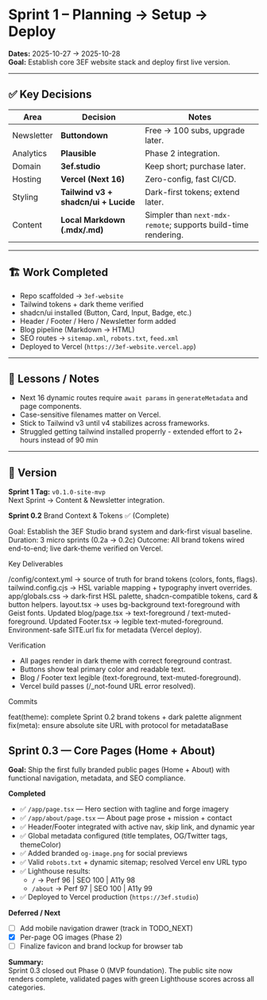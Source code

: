 # Sprint 1 – Planning → Setup → Deploy
**Dates:** 2025-10-27 → 2025-10-28  
**Goal:** Establish core 3EF website stack and deploy first live version.

---

## ✅ Key Decisions
| Area | Decision | Notes |
|------|-----------|-------|
| Newsletter | **Buttondown** | Free → 100 subs, upgrade later. |
| Analytics | **Plausible** | Phase 2 integration. |
| Domain | **3ef.studio** | Keep short; purchase later. |
| Hosting | **Vercel (Next 16)** | Zero-config, fast CI/CD. |
| Styling | **Tailwind v3 + shadcn/ui + Lucide** | Dark-first tokens; extend later. |
| Content | **Local Markdown (.mdx/.md)** | Simpler than `next-mdx-remote`; supports build-time rendering. |

---

## 🏗️ Work Completed
- Repo scaffolded → `3ef-website`  
- Tailwind tokens + dark theme verified  
- shadcn/ui installed (Button, Card, Input, Badge, etc.)  
- Header / Footer / Hero / Newsletter form added  
- Blog pipeline (Markdown → HTML)  
- SEO routes → `sitemap.xml`, `robots.txt`, `feed.xml`  
- Deployed to Vercel (`https://3ef-website.vercel.app`)

---

## 🧩 Lessons / Notes
- Next 16 dynamic routes require `await params` in `generateMetadata` and page components.  
- Case-sensitive filenames matter on Vercel.  
- Stick to Tailwind v3 until v4 stabilizes across frameworks. 
- Struggled getting tailwind installed properrly - extended effort to 2+ hours instead of 90 min 

---

## 🔖 Version
**Sprint 1 Tag:** `v0.1.0-site-mvp`  
Next Sprint → Content & Newsletter integration.

**Sprint 0.2**  Brand Context & Tokens ✅ (Complete)

Goal: Establish the 3EF Studio brand system and dark-first visual baseline.
Duration: 3 micro sprints (0.2a → 0.2c)
Outcome: All brand tokens wired end-to-end; live dark-theme verified on Vercel.

Key Deliverables

/config/context.yml → source of truth for brand tokens (colors, fonts, flags).
tailwind.config.cjs → HSL variable mapping + typography invert overrides.
app/globals.css → dark-first HSL palette, shadcn-compatible tokens, card & button helpers.
layout.tsx → uses bg-background text-foreground with Geist fonts.
Updated blog/page.tsx → text-foreground / text-muted-foreground.
Updated Footer.tsx → legible text-muted-foreground.
Environment-safe SITE.url fix for metadata (Vercel deploy).

Verification
- All pages render in dark theme with correct foreground contrast.
- Buttons show teal primary color and readable text.
- Blog / Footer text legible (text-foreground, text-muted-foreground).
- Vercel build passes (/_not-found URL error resolved).

Commits

feat(theme): complete Sprint 0.2 brand tokens + dark palette alignment
fix(meta): ensure absolute site URL with protocol for metadataBase

## Sprint 0.3 — Core Pages (Home + About)

**Goal:** Ship the first fully branded public pages (Home + About) with functional navigation, metadata, and SEO compliance.

**Completed**
- ✅ `/app/page.tsx` — Hero section with tagline and forge imagery
- ✅ `/app/about/page.tsx` — About page prose + mission + contact
- ✅ Header/Footer integrated with active nav, skip link, and dynamic year
- ✅ Global metadata configured (title templates, OG/Twitter tags, themeColor)
- ✅ Added branded `og-image.png` for social previews
- ✅ Valid `robots.txt` + dynamic sitemap; resolved Vercel env URL typo
- ✅ Lighthouse results:
  - `/` → Perf 96 | SEO 100 | A11y 98
  - `/about` → Perf 97 | SEO 100 | A11y 99
- ✅ Deployed to Vercel production (`https://3ef.studio`)

**Deferred / Next**
- [ ] Add mobile navigation drawer (track in TODO_NEXT)
- [X] Per-page OG images (Phase 2)
- [ ] Finalize favicon and brand lockup for browser tab

**Summary:**  
Sprint 0.3 closed out Phase 0 (MVP foundation). The public site now renders complete, validated pages with green Lighthouse scores across all categories.
